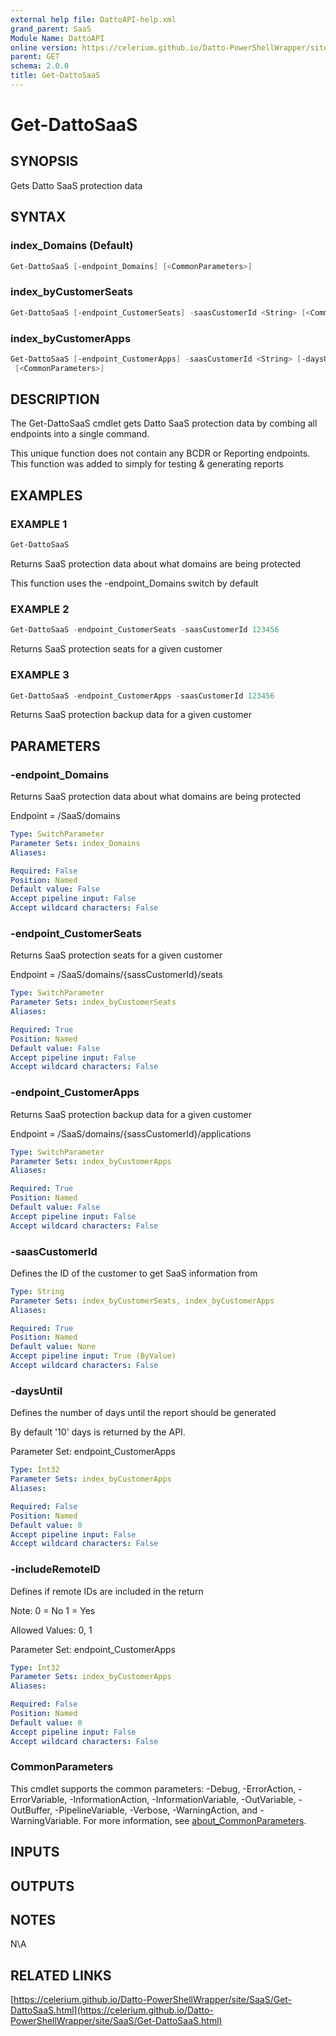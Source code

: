 ```yaml
---
external help file: DattoAPI-help.xml
grand_parent: SaaS
Module Name: DattoAPI
online version: https://celerium.github.io/Datto-PowerShellWrapper/site/SaaS/Get-DattoSaaS.html
parent: GET
schema: 2.0.0
title: Get-DattoSaaS
---
```


# Get-DattoSaaS

## SYNOPSIS
Gets Datto SaaS protection data

## SYNTAX

### index_Domains (Default)
```powershell
Get-DattoSaaS [-endpoint_Domains] [<CommonParameters>]
```

### index_byCustomerSeats
```powershell
Get-DattoSaaS [-endpoint_CustomerSeats] -saasCustomerId <String> [<CommonParameters>]
```

### index_byCustomerApps
```powershell
Get-DattoSaaS [-endpoint_CustomerApps] -saasCustomerId <String> [-daysUntil <Int32>] [-includeRemoteID <Int32>]
 [<CommonParameters>]
```

## DESCRIPTION
The Get-DattoSaaS cmdlet gets Datto SaaS protection data by combing all endpoints
into a single command.

This unique function does not contain any BCDR or Reporting endpoints.
This function
was added to simply for testing & generating reports

## EXAMPLES

### EXAMPLE 1
```powershell
Get-DattoSaaS
```

Returns SaaS protection data about what domains are being protected

This function uses the -endpoint_Domains switch by default

### EXAMPLE 2
```powershell
Get-DattoSaaS -endpoint_CustomerSeats -saasCustomerId 123456
```

Returns SaaS protection seats for a given customer

### EXAMPLE 3
```powershell
Get-DattoSaaS -endpoint_CustomerApps -saasCustomerId 123456
```

Returns SaaS protection backup data for a given customer

## PARAMETERS

### -endpoint_Domains
Returns SaaS protection data about what domains are being protected

Endpoint = /SaaS/domains

```yaml
Type: SwitchParameter
Parameter Sets: index_Domains
Aliases:

Required: False
Position: Named
Default value: False
Accept pipeline input: False
Accept wildcard characters: False
```

### -endpoint_CustomerSeats
Returns SaaS protection seats for a given customer

Endpoint = /SaaS/domains/{sassCustomerId}/seats

```yaml
Type: SwitchParameter
Parameter Sets: index_byCustomerSeats
Aliases:

Required: True
Position: Named
Default value: False
Accept pipeline input: False
Accept wildcard characters: False
```

### -endpoint_CustomerApps
Returns SaaS protection backup data for a given customer

Endpoint = /SaaS/domains/{sassCustomerId}/applications

```yaml
Type: SwitchParameter
Parameter Sets: index_byCustomerApps
Aliases:

Required: True
Position: Named
Default value: False
Accept pipeline input: False
Accept wildcard characters: False
```

### -saasCustomerId
Defines the ID of the customer to get SaaS information from

```yaml
Type: String
Parameter Sets: index_byCustomerSeats, index_byCustomerApps
Aliases:

Required: True
Position: Named
Default value: None
Accept pipeline input: True (ByValue)
Accept wildcard characters: False
```

### -daysUntil
Defines the number of days until the report should be generated

By default '10' days is returned by the API.

Parameter Set:
    endpoint_CustomerApps

```yaml
Type: Int32
Parameter Sets: index_byCustomerApps
Aliases:

Required: False
Position: Named
Default value: 0
Accept pipeline input: False
Accept wildcard characters: False
```

### -includeRemoteID
Defines if remote IDs are included in the return

Note:
    0 = No
    1 = Yes

Allowed Values:
    0, 1

Parameter Set:
    endpoint_CustomerApps

```yaml
Type: Int32
Parameter Sets: index_byCustomerApps
Aliases:

Required: False
Position: Named
Default value: 0
Accept pipeline input: False
Accept wildcard characters: False
```

### CommonParameters
This cmdlet supports the common parameters: -Debug, -ErrorAction, -ErrorVariable, -InformationAction, -InformationVariable, -OutVariable, -OutBuffer, -PipelineVariable, -Verbose, -WarningAction, and -WarningVariable. For more information, see [about_CommonParameters](http://go.microsoft.com/fwlink/?LinkID=113216).

## INPUTS

## OUTPUTS

## NOTES
N\A

## RELATED LINKS

[https://celerium.github.io/Datto-PowerShellWrapper/site/SaaS/Get-DattoSaaS.html](https://celerium.github.io/Datto-PowerShellWrapper/site/SaaS/Get-DattoSaaS.html)

